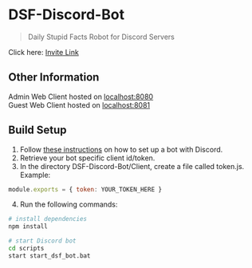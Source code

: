 # DSF-Discord-Bot
>Daily Stupid Facts Robot for Discord Servers  
  
Click here: [Invite Link](https://discord.com/oauth2/authorize?client_id=733410082607333536&permissions=775945664&scope=bot)
  
## Other Information
Admin Web Client hosted on [localhost:8080](http://localhost:8080/)  
Guest Web Client hosted on [localhost:8081](http://localhost:8081/)
  
## Build Setup
1. Follow [these instructions](https://discordpy.readthedocs.io/en/latest/discord.html) on how to set up a bot with Discord.
2. Retrieve your bot specific client id/token.
3. In the directory DSF-Discord-Bot/Client, create a file called token.js.  
Example:  

``` javascript
module.exports = { token: YOUR_TOKEN_HERE }
```
4. Run the following commands:  

``` bash
# install dependencies
npm install

# start Discord bot
cd scripts  
start start_dsf_bot.bat
```

